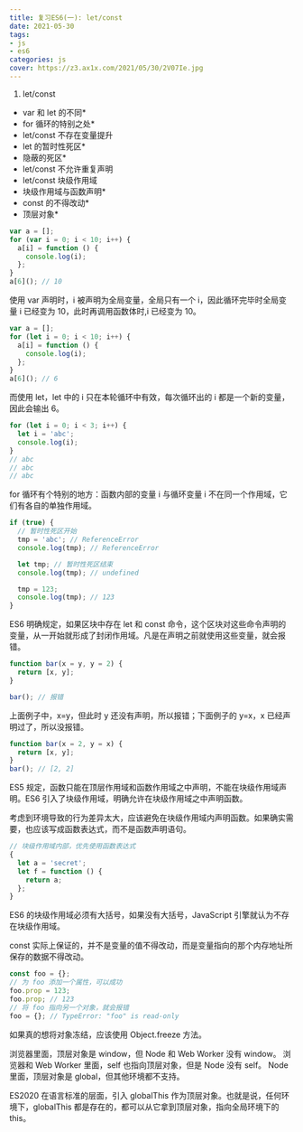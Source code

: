 ```yaml
---
title: 复习ES6(一): let/const
date: 2021-05-30 
tags: 
- js
- es6
categories: js
cover: https://z3.ax1x.com/2021/05/30/2V07Ie.jpg
---
```


1. let/const

- var 和 let 的不同\*
- for 循环的特别之处\*
- let/const 不存在变量提升
- let 的暂时性死区\*
- 隐蔽的死区\*
- let/const 不允许重复声明
- let/const 块级作用域
- 块级作用域与函数声明\*
- const 的不得改动\*
- 顶层对象\*

```javascript
var a = [];
for (var i = 0; i < 10; i++) {
  a[i] = function () {
    console.log(i);
  };
}
a[6](); // 10
```

使用 var 声明时，i 被声明为全局变量，全局只有一个 i，因此循环完毕时全局变量 i 已经变为 10，此时再调用函数体时,i 已经变为 10。

```javascript
var a = [];
for (let i = 0; i < 10; i++) {
  a[i] = function () {
    console.log(i);
  };
}
a[6](); // 6
```

而使用 let，let 中的 i 只在本轮循环中有效，每次循环出的 i 都是一个新的变量，因此会输出 6。

```javascript
for (let i = 0; i < 3; i++) {
  let i = 'abc';
  console.log(i);
}
// abc
// abc
// abc
```

for 循环有个特别的地方：函数内部的变量 i 与循环变量 i 不在同一个作用域，它们有各自的单独作用域。

```javascript
if (true) {
  // 暂时性死区开始
  tmp = 'abc'; // ReferenceError
  console.log(tmp); // ReferenceError

  let tmp; // 暂时性死区结束
  console.log(tmp); // undefined

  tmp = 123;
  console.log(tmp); // 123
}
```

ES6 明确规定，如果区块中存在 let 和 const 命令，这个区块对这些命令声明的变量，从一开始就形成了封闭作用域。凡是在声明之前就使用这些变量，就会报错。

```javascript
function bar(x = y, y = 2) {
  return [x, y];
}

bar(); // 报错
```

上面例子中，x=y，但此时 y 还没有声明，所以报错；下面例子的 y=x，x 已经声明过了，所以没报错。

```javascript
function bar(x = 2, y = x) {
  return [x, y];
}
bar(); // [2, 2]
```

ES5 规定，函数只能在顶层作用域和函数作用域之中声明，不能在块级作用域声明。ES6 引入了块级作用域，明确允许在块级作用域之中声明函数。

考虑到环境导致的行为差异太大，应该避免在块级作用域内声明函数。如果确实需要，也应该写成函数表达式，而不是函数声明语句。

```javascript
// 块级作用域内部，优先使用函数表达式
{
  let a = 'secret';
  let f = function () {
    return a;
  };
}
```

ES6 的块级作用域必须有大括号，如果没有大括号，JavaScript 引擎就认为不存在块级作用域。

const 实际上保证的，并不是变量的值不得改动，而是变量指向的那个内存地址所保存的数据不得改动。

```javascript
const foo = {};
// 为 foo 添加一个属性，可以成功
foo.prop = 123;
foo.prop; // 123
// 将 foo 指向另一个对象，就会报错
foo = {}; // TypeError: "foo" is read-only
```

如果真的想将对象冻结，应该使用 Object.freeze 方法。

浏览器里面，顶层对象是 window，但 Node 和 Web Worker 没有 window。
浏览器和 Web Worker 里面，self 也指向顶层对象，但是 Node 没有 self。
Node 里面，顶层对象是 global，但其他环境都不支持。

ES2020 在语言标准的层面，引入 globalThis 作为顶层对象。也就是说，任何环境下，globalThis 都是存在的，都可以从它拿到顶层对象，指向全局环境下的 this。
